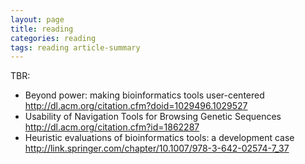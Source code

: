 ```yaml
---
layout: page
title: reading
categories: reading
tags: reading article-summary
---
```


TBR:

- Beyond power: making bioinformatics tools user-centered http://dl.acm.org/citation.cfm?doid=1029496.1029527
- Usability of Navigation Tools for Browsing Genetic Sequences http://dl.acm.org/citation.cfm?id=1862287
- Heuristic evaluations of bioinformatics tools: a development case http://link.springer.com/chapter/10.1007/978-3-642-02574-7_37
